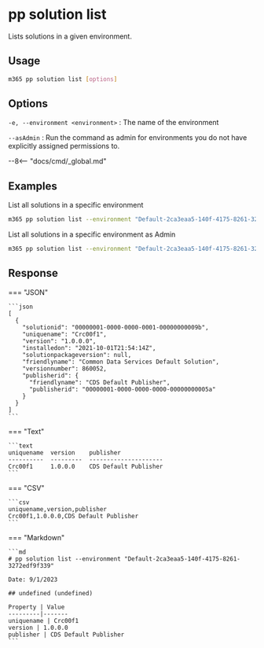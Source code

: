 # pp solution list

Lists solutions in a given environment.

## Usage

```sh
m365 pp solution list [options]
```

## Options

`-e, --environment <environment>`
: The name of the environment

`--asAdmin`
: Run the command as admin for environments you do not have explicitly assigned permissions to.

--8<-- "docs/cmd/_global.md"

## Examples

List all solutions in a specific environment

```sh
m365 pp solution list --environment "Default-2ca3eaa5-140f-4175-8261-3272edf9f339"
```

List all solutions in a specific environment as Admin

```sh
m365 pp solution list --environment "Default-2ca3eaa5-140f-4175-8261-3272edf9f339" --asAdmin
```

## Response

=== "JSON"

    ```json
    [
      {
        "solutionid": "00000001-0000-0000-0001-00000000009b",
        "uniquename": "Crc00f1",
        "version": "1.0.0.0",
        "installedon": "2021-10-01T21:54:14Z",
        "solutionpackageversion": null,
        "friendlyname": "Common Data Services Default Solution",
        "versionnumber": 860052,
        "publisherid": {
          "friendlyname": "CDS Default Publisher",
          "publisherid": "00000001-0000-0000-0000-00000000005a"
        }
      }
    ]
    ```

=== "Text"

    ```text
    uniquename  version    publisher
    ----------  ---------  ---------------------
    Crc00f1     1.0.0.0    CDS Default Publisher
    ```

=== "CSV"

    ```csv
    uniquename,version,publisher
    Crc00f1,1.0.0.0,CDS Default Publisher
    ```

=== "Markdown"

    ```md
    # pp solution list --environment "Default-2ca3eaa5-140f-4175-8261-3272edf9f339"

    Date: 9/1/2023

    ## undefined (undefined)

    Property | Value
    ---------|-------
    uniquename | Crc00f1
    version | 1.0.0.0
    publisher | CDS Default Publisher
    ```
